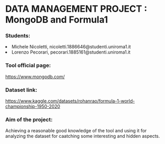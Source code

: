 # **DATA MANAGEMENT PROJECT : MongoDB and Formula1**

### Students:
<li>Michele Nicoletti, nicoletti.1886646@studenti.uniroma1.it</li>
<li>Lorenzo Pecorari, pecorari.1885161@studenti.uniroma1.it</it>

### Tool official page:
https://www.mongodb.com/

### Dataset link:
https://www.kaggle.com/datasets/rohanrao/formula-1-world-championship-1950-2020

### Aim of the project:
Achieving a reasonable good knowledge of the tool and using it for analyzing the dataset for caatching some interesting and hidden aspects. 